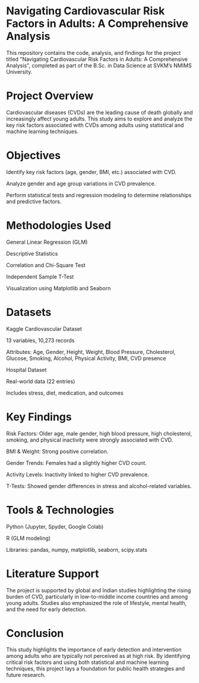 # Navigating Cardiovascular Risk Factors in Adults: A Comprehensive Analysis
This repository contains the code, analysis, and findings for the project titled "Navigating Cardiovascular Risk Factors in Adults: A Comprehensive Analysis", completed as part of the B.Sc. in Data Science at SVKM’s NMIMS University.

# Project Overview
Cardiovascular diseases (CVDs) are the leading cause of death globally and increasingly affect young adults. This study aims to explore and analyze the key risk factors associated with CVDs among adults using statistical and machine learning techniques.

# Objectives
Identify key risk factors (age, gender, BMI, etc.) associated with CVD.

Analyze gender and age group variations in CVD prevalence.

Perform statistical tests and regression modeling to determine relationships and predictive factors.

# Methodologies Used
General Linear Regression (GLM)

Descriptive Statistics

Correlation and Chi-Square Test

Independent Sample T-Test

Visualization using Matplotlib and Seaborn

# Datasets
Kaggle Cardiovascular Dataset

13 variables, 10,273 records

Attributes: Age, Gender, Height, Weight, Blood Pressure, Cholesterol, Glucose, Smoking, Alcohol, Physical Activity, BMI, CVD presence

Hospital Dataset

Real-world data (22 entries)

Includes stress, diet, medication, and outcomes

# Key Findings
Risk Factors: Older age, male gender, high blood pressure, high cholesterol, smoking, and physical inactivity were strongly associated with CVD.

BMI & Weight: Strong positive correlation.

Gender Trends: Females had a slightly higher CVD count.

Activity Levels: Inactivity linked to higher CVD prevalence.

T-Tests: Showed gender differences in stress and alcohol-related variables.

# Tools & Technologies
Python (Jupyter, Spyder, Google Colab)

R (GLM modeling)

Libraries: pandas, numpy, matplotlib, seaborn, scipy.stats

# Literature Support
The project is supported by global and Indian studies highlighting the rising burden of CVD, particularly in low-to-middle income countries and among young adults. Studies also emphasized the role of lifestyle, mental health, and the need for early detection.

# Conclusion
This study highlights the importance of early detection and intervention among adults who are typically not perceived as at high risk. By identifying critical risk factors and using both statistical and machine learning techniques, this project lays a foundation for public health strategies and future research.
